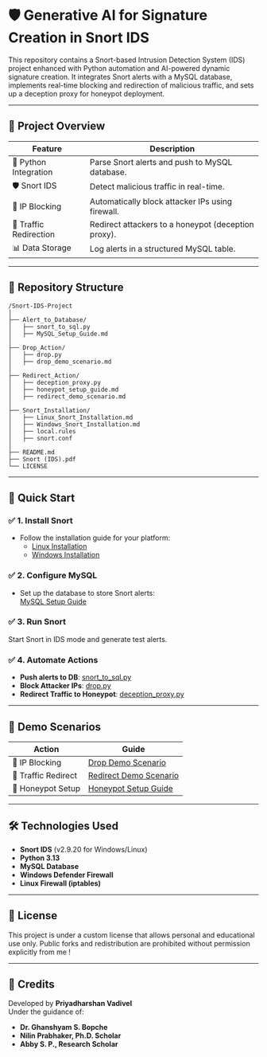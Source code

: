# 🛡️ Generative AI for Signature Creation in Snort IDS

This repository contains a Snort-based Intrusion Detection System (IDS) project enhanced with Python automation and AI-powered dynamic signature creation. It integrates Snort alerts with a MySQL database, implements real-time blocking and redirection of malicious traffic, and sets up a deception proxy for honeypot deployment.

---

## 📖 Project Overview

| Feature                     | Description                                          |
|------------------------------|------------------------------------------------------|
| 🐍 Python Integration        | Parse Snort alerts and push to MySQL database.      |
| 🛡️ Snort IDS                 | Detect malicious traffic in real-time.              |
| 🚫 IP Blocking                | Automatically block attacker IPs using firewall.    |
| 🔀 Traffic Redirection        | Redirect attackers to a honeypot (deception proxy). |
| 📊 Data Storage               | Log alerts in a structured MySQL table.             |

---

## 📂 Repository Structure

```
/Snort-IDS-Project
│
├── Alert_to_Database/
│   ├── snort_to_sql.py
│   ├── MySQL_Setup_Guide.md
│
├── Drop_Action/
│   ├── drop.py
│   ├── drop_demo_scenario.md
│
├── Redirect_Action/
│   ├── deception_proxy.py
│   ├── honeypot_setup_guide.md
│   ├── redirect_demo_scenario.md
│
├── Snort_Installation/
│   ├── Linux_Snort_Installation.md
│   ├── Windows_Snort_Installation.md
│   ├── local.rules
│   ├── snort.conf
│
├── README.md
├── Snort (IDS).pdf
└── LICENSE
```

---

## 🚀 Quick Start

### ✅ 1. Install Snort
- Follow the installation guide for your platform:  
  - [Linux Installation](./Snort_Installation/Linux_Snort_Installation.md)  
  - [Windows Installation](./Snort_Installation/Windows_Snort_Installation.md)

### ✅ 2. Configure MySQL
- Set up the database to store Snort alerts:  
  [MySQL Setup Guide](./Alert_to_Database/MySQL_Setup_Guide.md)

### ✅ 3. Run Snort
Start Snort in IDS mode and generate test alerts.

### ✅ 4. Automate Actions
- **Push alerts to DB**: [snort_to_sql.py](./Alert_to_Database/snort_to_sql.py)  
- **Block Attacker IPs**: [drop.py](./Drop_Action/drop.py)  
- **Redirect Traffic to Honeypot**: [deception_proxy.py](./Redirect_Action/deception_proxy.py)  

---

## 🧪 Demo Scenarios

| Action              | Guide                                                   |
|----------------------|----------------------------------------------------------|
| 🚫 IP Blocking       | [Drop Demo Scenario](./Drop_Action/drop_demo_scenario.md)|
| 🔀 Traffic Redirect  | [Redirect Demo Scenario](./Redirect_Action/redirect_demo_scenario.md)|
| 🍯 Honeypot Setup    | [Honeypot Setup Guide](./Redirect_Action/honeypot_setup_guide.md)|

---

## 🛠 Technologies Used

- **Snort IDS** (v2.9.20 for Windows/Linux)
- **Python 3.13**
- **MySQL Database**
- **Windows Defender Firewall**
- **Linux Firewall (iptables)**

---

## 📜 License
This project is under a custom license that allows personal and educational use only. Public forks and redistribution are prohibited without permission explicitly from me !

---

## 🙌 Credits
Developed by **Priyadharshan Vadivel**  
Under the guidance of:  
- **Dr. Ghanshyam S. Bopche**  
- **Nilin Prabhaker, Ph.D. Scholar**  
- **Abby S. P., Research Scholar**
